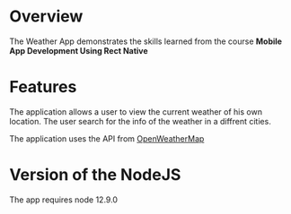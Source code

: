 # Overview

The Weather App demonstrates the skills learned from the course **Mobile App Development Using Rect Native**

# Features

The application allows a user to view the current weather of his own location. The user search for the info of the weather in a diffrent cities.

The application uses the API from [OpenWeatherMap](https://openweathermap.org/)

# Version of the NodeJS

The app requires node 12.9.0


